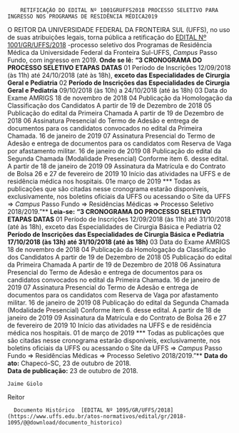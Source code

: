         RETIFICAÇÃO DO EDITAL Nº 1001GRUFFS2018 PROCESSO SELETIVO PARA INGRESSO NOS PROGRAMAS DE RESIDÊNCIA MÉDICA2019  

 O REITOR DA UNIVERSIDADE FEDERAL DA FRONTEIRA SUL (UFFS), no uso de suas atribuições legais, torna pública a retificação do [EDITAL Nº 1001/GR/UFFS/2018](https://www.uffs.edu.br/atos-normativos/edital/gr/2018-1001)  -processo seletivo dos Programas de Residência Médica da Universidade Federal da Fronteira Sul-UFFS, *Campus* Passo Fundo, com ingresso em 2019.   **Onde se lê:**  **“3 CRONOGRAMA DO PROCESSO SELETIVO**      **ETAPAS**    **DATAS**      01   Período de Inscrições   12/09/2018 (às 11h) até 24/10/2018 (até às 18h), **exceto das Especialidades de Cirurgia Geral e Pediatria**      02   **Período de Inscrições das Especialidades de Cirurgia Geral e Pediatria**    09/10/2018 (às 10h) a 24/10/2018 (até às 18h)     03   Data do Exame AMRIGS   18 de novembro de 2018     04   Publicação da Homologação da Classificação dos Candidatos   A partir de 19 de Dezembro de 2018     05   Publicação do edital da Primeira Chamada   A partir de 19 de Dezembro de 2018     06   Assinatura Presencial do Termo de Adesão e entrega de documentos para os candidatos convocados no edital da Primeira Chamada.   16 de janeiro de 2019     07   Assinatura Presencial do Termo de Adesão e entrega de documentos para os candidatos com Reserva de Vaga por afastamento militar.   16 de janeiro de 2019     08   Publicação do edital da Segunda Chamada (Modalidade Presencial) Conforme item 6. desse edital.   A partir de 18 de janeiro de 2019     09   Assinatura da Matrícula e do Contrato de Bolsa   26 e 27 de fevereiro de 2019     10   Início das atividades na UFFS e de residência médica nos hospitais.   01e março de 2019     *** Todas as publicações que são citadas nesse cronograma estarão disponíveis, exclusivamente, nos boletins oficiais da UFFS ou acessando o Site da UFFS => *Campus* Passo Fundo => Residências Médicas => Processo Seletivo 2018/2019.”**    **Leia-se:**  **“3 CRONOGRAMA DO PROCESSO SELETIVO**      **ETAPAS**    **DATAS**      01   Período de Inscrições   12/09/2018 (às 11h) até 31/10/2018 (até às 18h), exceto das Especialidades de Cirurgia Básica e Pediatria     02   **Período de Inscrições das Especialidades de Cirurgia Básica e Pediatria**    **17/10/2018 (às 13h) até 31/10/2018 (até às 18h)**      03   Data do Exame AMRIGS   18 de novembro de 2018     04   Publicação da Homologação da Classificação dos Candidatos   A partir de 19 de Dezembro de 2018     05   Publicação do edital da Primeira Chamada   A partir de 19 de Dezembro de 2018     06   Assinatura Presencial do Termo de Adesão e entrega de documentos para os candidatos convocados no edital da Primeira Chamada.   16 de janeiro de 2019     07   Assinatura Presencial do Termo de Adesão e entrega de documentos para os candidatos com Reserva de Vaga por afastamento militar.   16 de janeiro de 2019     08   Publicação do edital da Segunda Chamada (Modalidade Presencial) Conforme item 6. desse edital.   A partir de 18 de janeiro de 2019     09   Assinatura da Matrícula e do Contrato de Bolsa   26 e 27 de fevereiro de 2019     10   Início das atividades na UFFS e de residência médica nos hospitais.   01 de março de 2019     *** Todas as publicações que são citadas nesse cronograma estarão disponíveis, exclusivamente, nos boletins oficiais da UFFS ou acessando o Site da UFFS => *Campus* Passo Fundo => Residências Médicas => Processo Seletivo 2018/2019.”**       **Data do ato:** Chapecó-SC, 23 de outubro de 2018.   
 **Data de publicação:**  23 de outubro de 2018. 

    Jaime Giolo   
 Reitor 

      Documento Histórico  [EDITAL Nº 1095/GR/UFFS/2018](https://www.uffs.edu.br/atos-normativos/edital/gr/2018-1095/@@download/documento_historico)     
      